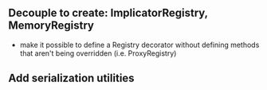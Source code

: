 ## Decouple to create: ImplicatorRegistry, MemoryRegistry
- make it possible to define a Registry decorator without defining
  methods that aren't being overridden (i.e. ProxyRegistry)

## Add serialization utilities
